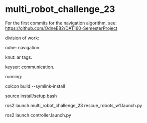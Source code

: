 # multi_robot_challenge_23

For the first commits for the navigation algorithm, see: https://github.com/OdneE82/DAT160-SemesterProject

division of work:

odne: navigation.

knut: ar tags.

keyser: communication.



running:

colcon build --symlink-install

source install/setup.bash

ros2 launch multi_robot_challenge_23 rescue_robots_w1.launch.py

ros2 launch controller.launch.py
